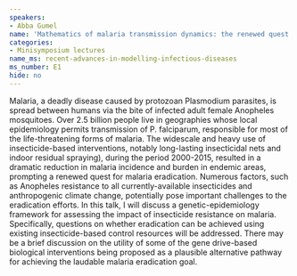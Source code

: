 ```yaml
---
speakers:
- Abba Gumel
name: 'Mathematics of malaria transmission dynamics: the renewed quest for eradication'
categories:
- Minisymposium lectures
name_ms: recent-advances-in-modelling-infectious-diseases
ms_number: E1
hide: no
---
```

Malaria, a deadly disease caused by protozoan Plasmodium parasites, is spread between humans via the bite of infected adult female Anopheles mosquitoes. Over 2.5 billion people live in geographies whose local epidemiology permits transmission of P. falciparum, responsible for most of the life-threatening forms of malaria. The widescale and heavy use of insecticide-based interventions, notably long-lasting insecticidal nets and indoor residual spraying), during the period 2000-2015, resulted in a dramatic reduction in malaria incidence and burden in endemic areas, prompting a renewed quest for malaria eradication. Numerous factors, such as Anopheles resistance to all currently-available insecticides and anthropogenic climate change, potentially pose important challenges to the eradication efforts. In this talk, I will discuss a genetic-epidemiology framework for assessing the impact of insecticide resistance on malaria. Specifically, questions on whether eradication can be achieved using existing insecticide-based control resources will be addressed. There may be a brief discussion on the utility of some of the gene drive-based biological interventions being proposed as a plausible alternative pathway for achieving the laudable malaria eradication goal.


